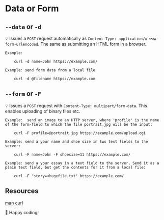 # Data or Form

## `--data` or `-d`

:bulb: Issues a `POST` request automatically as `Content-Type: application/x-www-form-urlencoded`. The same as submitting an HTML form in a browser.

```plaintext
Example:

    curl -d name=John https://example.com/

Example: send form data from a local file

    curl -d @filename https://example.com
```

## `--form` or `-F`

:bulb: Issues a `POST` request with `Content-Type: multipart/form-data`. This enables uploading of binary files etc.

```plaintext
Example:  send an image to an HTTP server, where 'profile' is the name of the form-field to which the file portrait.jpg will be the input:

    curl -F profile=@portrait.jpg https://example.com/upload.cgi

Example: send a your name and shoe size in two text fields to the server:

    curl -F name=John -F shoesize=11 https://example.com/

Example: send a your essay in a text field to the server. Send it as a plain text field, but get the contents for it from a local file:

    curl -F "story=<hugefile.txt" https://example.com/
```

## Resources

[man curl](https://manpages.org/curl)

:tada: Happy coding!
